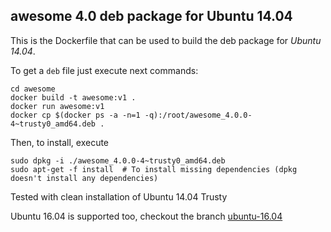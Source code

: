## awesome 4.0 deb package for Ubuntu 14.04

This is the Dockerfile that can be used to build the deb package for *Ubuntu 14.04*.

To get a `deb` file just execute next commands:

```
cd awesome
docker build -t awesome:v1 .
docker run awesome:v1
docker cp $(docker ps -a -n=1 -q):/root/awesome_4.0.0-4~trusty0_amd64.deb .
```

Then, to install, execute

```
sudo dpkg -i ./awesome_4.0.0-4~trusty0_amd64.deb
sudo apt-get -f install  # To install missing dependencies (dpkg doesn't install any dependencies)
```

Tested with clean installation of Ubuntu 14.04 Trusty

Ubuntu 16.04 is supported too, checkout the branch [ubuntu-16.04](https://github.com/elw00d/awesome-deb-docker/tree/ubuntu-16.04)
